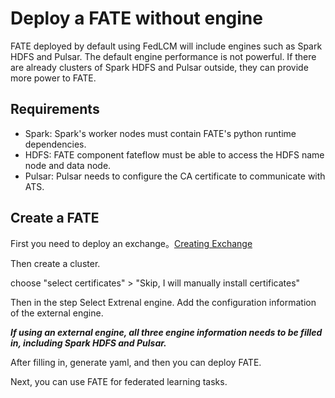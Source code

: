 
# Deploy a FATE without engine

FATE deployed by default using FedLCM will include engines such as Spark HDFS and Pulsar. The default engine performance is not powerful. If there are already clusters of Spark HDFS and Pulsar outside, they can provide more power to FATE.

## Requirements

- Spark: Spark's worker nodes must contain FATE's python runtime dependencies.
- HDFS: FATE component fateflow must be able to access the HDFS name node and data node.
- Pulsar: Pulsar needs to configure the CA certificate to communicate with ATS.

## Create a FATE

First you need to deploy an exchange。[Creating Exchange](./Getting_Started_FATE.md#creating-exchange)

Then create a cluster.

choose "select certificates"  > "Skip, I will manually install certificates"

Then in the step Select Extrenal engine. Add the configuration information of the external engine.

***If using an external engine, all three engine information needs to be filled in, including Spark HDFS and Pulsar.***

After filling in, generate yaml, and then you can deploy FATE.

Next, you can use FATE for federated learning tasks.

